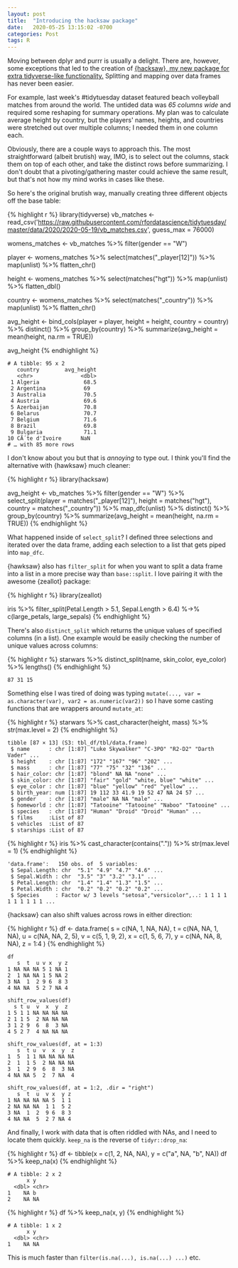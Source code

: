 ```yaml
---
layout: post
title:  "Introducing the hacksaw package"
date:   2020-05-25 13:15:02 -0700
categories: Post
tags: R
---
```

 
Moving between dplyr and purrr is usually a delight. There are, however, some exceptions that led to the creation of [{hacksaw}, my new package for extra tidyverse-like functionality.](https://github.com/daranzolin/hacksaw) Splitting and mapping over data frames has never been easier.

<!--more-->

For example, last week's #tidytuesday dataset featured beach volleyball matches from around the world. The untided data was *65 columns wide* and required some reshaping for summary operations. My plan was to calculate average height by country, but the players' names, heights, and countries were stretched out over multiple columns; I needed them in one column each.

Obviously, there are a couple ways to approach this. The most straightforward (albeit brutish) way, IMO, is to select out the columns, stack them on top of each other, and take the distinct rows before summarizing. I don't doubt that a pivoting/gathering master could achieve the same result, but that's not how my mind works in cases like these. 

So here's the original brutish way, manually creating three different objects off the base table:

{% highlight r %}
library(tidyverse)
vb_matches <- read_csv('https://raw.githubusercontent.com/rfordatascience/tidytuesday/master/data/2020/2020-05-19/vb_matches.csv', guess_max = 76000)

womens_matches <- vb_matches %>% filter(gender == "W")

player <- womens_matches %>% 
  select(matches("_player[12]")) %>% 
  map(unlist) %>% 
  flatten_chr() 

height <- womens_matches %>% 
  select(matches("hgt")) %>% 
  map(unlist) %>% 
  flatten_dbl() 

country <- womens_matches %>% 
  select(matches("_country")) %>% 
  map(unlist) %>% 
  flatten_chr() 

avg_height <- bind_cols(player = player, height = height, country = country) %>% 
  distinct() %>% 
  group_by(country) %>%
  summarize(avg_height = mean(height, na.rm = TRUE))

avg_height
{% endhighlight %}

```
# A tibble: 95 x 2
   country        avg_height
   <chr>               <dbl>
 1 Algeria              68.5
 2 Argentina            69  
 3 Australia            70.5
 4 Austria              69.6
 5 Azerbaijan           70.8
 6 Belarus              70.7
 7 Belgium              71.6
 8 Brazil               69.8
 9 Bulgaria             71.1
10 CÃ´te d'Ivoire      NaN  
# … with 85 more rows
```

I don't know about you but that is *annoying* to type out. I think you'll find the alternative with {hawksaw} much cleaner:

{% highlight r %}
library(hacksaw)

avg_height <- vb_matches %>%
  filter(gender == "W") %>%
  select_split(player = matches("_player[12]"), 
               height = matches("hgt"), 
               country = matches("_country")) %>%
  map_dfc(unlist) %>%
  distinct() %>%
  group_by(country) %>%
  summarize(avg_height = mean(height, na.rm = TRUE))
{% endhighlight %}

What happened inside of `select_split`? I defined three selections and iterated over the data frame, adding each selection to a list that gets piped into `map_dfc`.

{hawksaw} also has `filter_split` for when you want to split a data frame into a list in a more precise way than `base::split`. I love pairing it with the awesome {zeallot} package:

{% highlight r %}
library(zeallot)

iris %>% 
  filter_split(Petal.Length > 5.1,
               Sepal.Length > 6.4) %->% c(large_petals, large_sepals)
{% endhighlight %}

There's also `distinct_split` which returns the unique values of specified columns (in a list). One example would be easily checking the number of unique values across columns:

{% highlight r %}
starwars %>% 
  distinct_split(name, skin_color, eye_color) %>% 
  lengths()
{% endhighlight %}

```
87 31 15 
```

Something else I was tired of doing was typing `mutate(..., var = as.character(var), var2 = as.numeric(var2))` so I have some casting functions that are wrappers around `mutate_at`:

{% highlight r %}
starwars %>% cast_character(height, mass) %>% str(max.level = 2) 
{% endhighlight %}

```
tibble [87 × 13] (S3: tbl_df/tbl/data.frame)
 $ name      : chr [1:87] "Luke Skywalker" "C-3PO" "R2-D2" "Darth Vader" ...
 $ height    : chr [1:87] "172" "167" "96" "202" ...
 $ mass      : chr [1:87] "77" "75" "32" "136" ...
 $ hair_color: chr [1:87] "blond" NA NA "none" ...
 $ skin_color: chr [1:87] "fair" "gold" "white, blue" "white" ...
 $ eye_color : chr [1:87] "blue" "yellow" "red" "yellow" ...
 $ birth_year: num [1:87] 19 112 33 41.9 19 52 47 NA 24 57 ...
 $ gender    : chr [1:87] "male" NA NA "male" ...
 $ homeworld : chr [1:87] "Tatooine" "Tatooine" "Naboo" "Tatooine" ...
 $ species   : chr [1:87] "Human" "Droid" "Droid" "Human" ...
 $ films     :List of 87
 $ vehicles  :List of 87
 $ starships :List of 87
```

{% highlight r %}
iris %>% cast_character(contains(".")) %>% str(max.level = 1)
{% endhighlight %}

```
'data.frame':	150 obs. of  5 variables:
 $ Sepal.Length: chr  "5.1" "4.9" "4.7" "4.6" ...
 $ Sepal.Width : chr  "3.5" "3" "3.2" "3.1" ...
 $ Petal.Length: chr  "1.4" "1.4" "1.3" "1.5" ...
 $ Petal.Width : chr  "0.2" "0.2" "0.2" "0.2" ...
 $ Species     : Factor w/ 3 levels "setosa","versicolor",..: 1 1 1 1 1 1 1 1 1 1 ...
```

{hacksaw} can also shift values across rows in either direction:

{% highlight r %}
df <- data.frame(
  s = c(NA, 1, NA, NA),
  t = c(NA, NA, 1, NA),
  u = c(NA, NA, 2, 5),
  v = c(5, 1, 9, 2),
  x = c(1, 5, 6, 7),
  y = c(NA, NA, 8, NA),
  z = 1:4
)
{% endhighlight %}

```
df
   s  t  u v x  y z
1 NA NA NA 5 1 NA 1
2  1 NA NA 1 5 NA 2
3 NA  1  2 9 6  8 3
4 NA NA  5 2 7 NA 4

shift_row_values(df)
  s t u  v  x  y  z
1 5 1 1 NA NA NA NA
2 1 1 5  2 NA NA NA
3 1 2 9  6  8  3 NA
4 5 2 7  4 NA NA NA

shift_row_values(df, at = 1:3)
   s  t u  v  x  y  z
1  5  1 1 NA NA NA NA
2  1  1 5  2 NA NA NA
3  1  2 9  6  8  3 NA
4 NA NA 5  2  7 NA  4

shift_row_values(df, at = 1:2, .dir = "right")
   s  t  u  v x  y z
1 NA NA NA NA 5  1 1
2 NA NA NA  1 1  5 2
3 NA  1  2  9 6  8 3
4 NA NA  5  2 7 NA 4
```

And finally, I work with data that is often riddled with NAs, and I need to locate them quickly. `keep_na` is the reverse of `tidyr::drop_na`:

{% highlight r %}
df <- tibble(x = c(1, 2, NA, NA), y = c("a", NA, "b", NA))
df %>% keep_na(x)
{% endhighlight %}

```
# A tibble: 2 x 2
      x y    
  <dbl> <chr>
1    NA b    
2    NA NA   
```

{% highlight r %}
df %>% keep_na(x, y)
{% endhighlight %}

```
# A tibble: 1 x 2
      x y    
  <dbl> <chr>
1    NA NA  
```
This is much faster than `filter(is.na(...), is.na(...) ...)` etc.